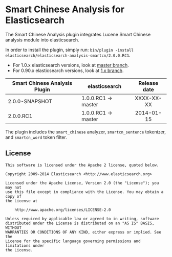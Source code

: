 Smart Chinese Analysis for Elasticsearch
==================================

The Smart Chinese Analysis plugin integrates Lucene Smart Chinese analysis module into elasticsearch.

In order to install the plugin, simply run: `bin/plugin -install elasticsearch/elasticsearch-analysis-smartcn/2.0.0.RC1`.

* For 1.0.x elasticsearch versions, look at [master branch](https://github.com/elasticsearch/elasticsearch-analysis-smartcn/tree/master).
* For 0.90.x elasticsearch versions, look at [1.x branch](https://github.com/elasticsearch/elasticsearch-analysis-smartcn/tree/1.x).

| Smart Chinese Analysis Plugin |    elasticsearch    | Release date |
|-------------------------------|---------------------|:------------:|
| 2.0.0-SNAPSHOT                | 1.0.0.RC1 -> master |  XXXX-XX-XX  |
| 2.0.0.RC1                     | 1.0.0.RC1 -> master |  2014-01-15  |


The plugin includes the `smart_chinese` analyzer, `smartcn_sentence` tokenizer, and `smartcn_word` token filter.

License
-------

    This software is licensed under the Apache 2 license, quoted below.

    Copyright 2009-2014 Elasticsearch <http://www.elasticsearch.org>

    Licensed under the Apache License, Version 2.0 (the "License"); you may not
    use this file except in compliance with the License. You may obtain a copy of
    the License at

        http://www.apache.org/licenses/LICENSE-2.0

    Unless required by applicable law or agreed to in writing, software
    distributed under the License is distributed on an "AS IS" BASIS, WITHOUT
    WARRANTIES OR CONDITIONS OF ANY KIND, either express or implied. See the
    License for the specific language governing permissions and limitations under
    the License.

